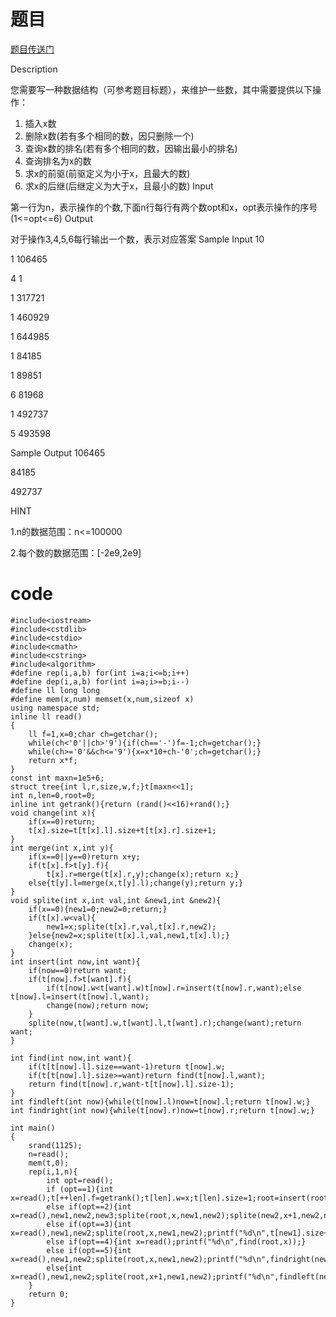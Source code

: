 # 题目

[题目传送门](http://www.lydsy.com/JudgeOnline/problem.php?id=3224)

Description

您需要写一种数据结构（可参考题目标题），来维护一些数，其中需要提供以下操作：
1. 插入x数
2. 删除x数(若有多个相同的数，因只删除一个)
3. 查询x数的排名(若有多个相同的数，因输出最小的排名)
4. 查询排名为x的数
5. 求x的前驱(前驱定义为小于x，且最大的数)
6. 求x的后继(后继定义为大于x，且最小的数)
Input

第一行为n，表示操作的个数,下面n行每行有两个数opt和x，opt表示操作的序号(1<=opt<=6)
Output

对于操作3,4,5,6每行输出一个数，表示对应答案
Sample Input
10

1 106465

4 1

1 317721

1 460929

1 644985

1 84185

1 89851

6 81968

1 492737

5 493598

Sample Output
106465

84185

492737

HINT

1.n的数据范围：n<=100000

2.每个数的数据范围：[-2e9,2e9]

# code

```
#include<iostream>
#include<cstdlib>
#include<cstdio>
#include<cmath>
#include<cstring>
#include<algorithm>
#define rep(i,a,b) for(int i=a;i<=b;i++)
#define dep(i,a,b) for(int i=a;i>=b;i--)
#define ll long long
#define mem(x,num) memset(x,num,sizeof x)
using namespace std;
inline ll read()
{
	ll f=1,x=0;char ch=getchar();
	while(ch<'0'||ch>'9'){if(ch=='-')f=-1;ch=getchar();}
	while(ch>='0'&&ch<='9'){x=x*10+ch-'0';ch=getchar();}
	return x*f;
}
const int maxn=1e5+6;
struct tree{int l,r,size,w,f;}t[maxn<<1];
int n,len=0,root=0;
inline int getrank(){return (rand()<<16)+rand();}
void change(int x){
	if(x==0)return;
	t[x].size=t[t[x].l].size+t[t[x].r].size+1;
}
int merge(int x,int y){
	if(x==0||y==0)return x+y;
	if(t[x].f>t[y].f){
		t[x].r=merge(t[x].r,y);change(x);return x;}
	else{t[y].l=merge(x,t[y].l);change(y);return y;}
}
void splite(int x,int val,int &new1,int &new2){
	if(x==0){new1=0;new2=0;return;}
	if(t[x].w<val){
		new1=x;splite(t[x].r,val,t[x].r,new2);
	}else{new2=x;splite(t[x].l,val,new1,t[x].l);}
	change(x);
}
int insert(int now,int want){
	if(now==0)return want;
	if(t[now].f>t[want].f){
		if(t[now].w<t[want].w)t[now].r=insert(t[now].r,want);else t[now].l=insert(t[now].l,want);
		change(now);return now;
	}
	splite(now,t[want].w,t[want].l,t[want].r);change(want);return want;
}

int find(int now,int want){
	if(t[t[now].l].size==want-1)return t[now].w;
	if(t[t[now].l].size>=want)return find(t[now].l,want);
	return find(t[now].r,want-t[t[now].l].size-1);
}
int findleft(int now){while(t[now].l)now=t[now].l;return t[now].w;}
int findright(int now){while(t[now].r)now=t[now].r;return t[now].w;}

int main()
{
	srand(1125);
	n=read();
	mem(t,0);
	rep(i,1,n){
		int opt=read();
		if (opt==1){int x=read();t[++len].f=getrank();t[len].w=x;t[len].size=1;root=insert(root,len);}
		else if(opt==2){int x=read(),new1,new2,new3;splite(root,x,new1,new2);splite(new2,x+1,new2,new3);root=merge(merge(new1,t[new2].l),merge(t[new2].r,new3));}
		else if(opt==3){int x=read(),new1,new2;splite(root,x,new1,new2);printf("%d\n",t[new1].size+1);root=merge(new1,new2);}
		else if(opt==4){int x=read();printf("%d\n",find(root,x));}
		else if(opt==5){int x=read(),new1,new2;splite(root,x,new1,new2);printf("%d\n",findright(new1));root=merge(new1,new2);}
		else{int x=read(),new1,new2;splite(root,x+1,new1,new2);printf("%d\n",findleft(new2));root=merge(new1,new2);}
	}
	return 0;
}
```